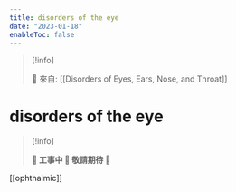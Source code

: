 ```yaml
---
title: disorders of the eye
date: "2023-01-18"
enableToc: false
---
```


> [!info]
>
> 🌱 來自: [[Disorders of Eyes, Ears, Nose, and Throat]]

# disorders of the eye

> [!info]
>
> **👷 工事中 🌱 敬請期待 🚧**

[[ophthalmic]]

